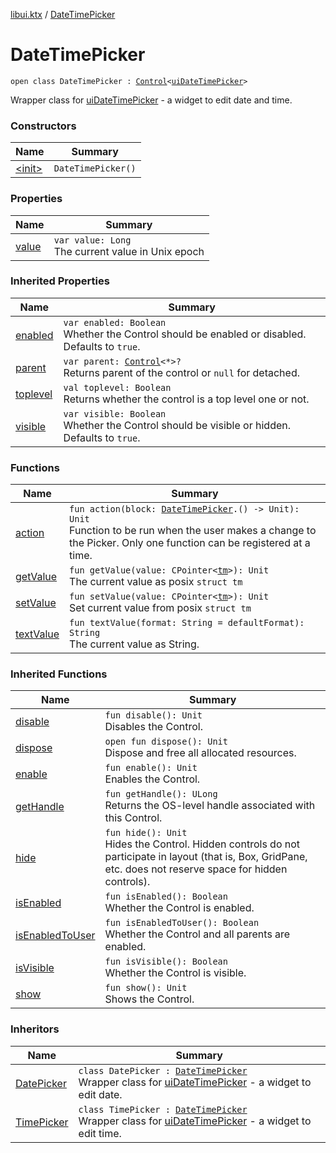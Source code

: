 [libui.ktx](../index.md) / [DateTimePicker](./index.md)

# DateTimePicker

`open class DateTimePicker : `[`Control`](../-control/index.md)`<`[`uiDateTimePicker`](../../libui/ui-date-time-picker.md)`>`

Wrapper class for [uiDateTimePicker](../../libui/ui-date-time-picker.md) - a widget to edit date and time.

### Constructors

| Name | Summary |
|---|---|
| [&lt;init&gt;](-init-.md) | `DateTimePicker()` |

### Properties

| Name | Summary |
|---|---|
| [value](value.md) | `var value: Long`<br>The current value in Unix epoch |

### Inherited Properties

| Name | Summary |
|---|---|
| [enabled](../-control/enabled.md) | `var enabled: Boolean`<br>Whether the Control should be enabled or disabled. Defaults to `true`. |
| [parent](../-control/parent.md) | `var parent: `[`Control`](../-control/index.md)`<*>?`<br>Returns parent of the control or `null` for detached. |
| [toplevel](../-control/toplevel.md) | `val toplevel: Boolean`<br>Returns whether the control is a top level one or not. |
| [visible](../-control/visible.md) | `var visible: Boolean`<br>Whether the Control should be visible or hidden. Defaults to `true`. |

### Functions

| Name | Summary |
|---|---|
| [action](action.md) | `fun action(block: `[`DateTimePicker`](./index.md)`.() -> Unit): Unit`<br>Function to be run when the user makes a change to the Picker. Only one function can be registered at a time. |
| [getValue](get-value.md) | `fun getValue(value: CPointer<`[`tm`](../../libui/tm.md)`>): Unit`<br>The current value as posix `struct tm` |
| [setValue](set-value.md) | `fun setValue(value: CPointer<`[`tm`](../../libui/tm.md)`>): Unit`<br>Set current value from posix `struct tm` |
| [textValue](text-value.md) | `fun textValue(format: String = defaultFormat): String`<br>The current value as String. |

### Inherited Functions

| Name | Summary |
|---|---|
| [disable](../-control/disable.md) | `fun disable(): Unit`<br>Disables the Control. |
| [dispose](../-control/dispose.md) | `open fun dispose(): Unit`<br>Dispose and free all allocated resources. |
| [enable](../-control/enable.md) | `fun enable(): Unit`<br>Enables the Control. |
| [getHandle](../-control/get-handle.md) | `fun getHandle(): ULong`<br>Returns the OS-level handle associated with this Control. |
| [hide](../-control/hide.md) | `fun hide(): Unit`<br>Hides the Control. Hidden controls do not participate in layout (that is, Box, GridPane, etc. does not reserve space for hidden controls). |
| [isEnabled](../-control/is-enabled.md) | `fun isEnabled(): Boolean`<br>Whether the Control is enabled. |
| [isEnabledToUser](../-control/is-enabled-to-user.md) | `fun isEnabledToUser(): Boolean`<br>Whether the Control and all parents are enabled. |
| [isVisible](../-control/is-visible.md) | `fun isVisible(): Boolean`<br>Whether the Control is visible. |
| [show](../-control/show.md) | `fun show(): Unit`<br>Shows the Control. |

### Inheritors

| Name | Summary |
|---|---|
| [DatePicker](../-date-picker/index.md) | `class DatePicker : `[`DateTimePicker`](./index.md)<br>Wrapper class for [uiDateTimePicker](../../libui/ui-date-time-picker.md) - a widget to edit date. |
| [TimePicker](../-time-picker/index.md) | `class TimePicker : `[`DateTimePicker`](./index.md)<br>Wrapper class for [uiDateTimePicker](../../libui/ui-date-time-picker.md) - a widget to edit time. |
